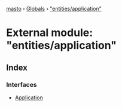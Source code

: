 [masto](../README.md) › [Globals](../globals.md) › ["entities/application"](_entities_application_.md)

# External module: "entities/application"

## Index

### Interfaces

* [Application](../interfaces/_entities_application_.application.md)
